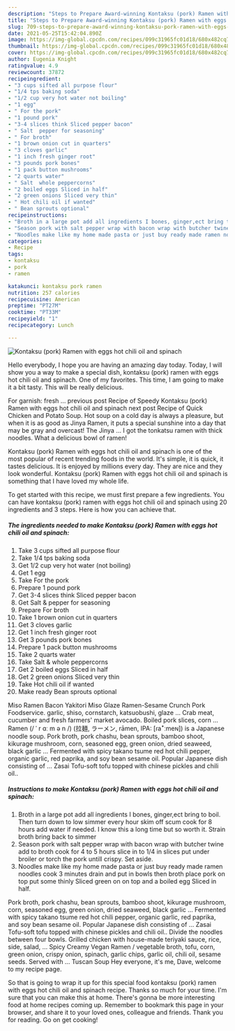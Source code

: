 ```yaml
---
description: "Steps to Prepare Award-winning Kontaksu (pork) Ramen with eggs hot chili oil and spinach"
title: "Steps to Prepare Award-winning Kontaksu (pork) Ramen with eggs hot chili oil and spinach"
slug: 709-steps-to-prepare-award-winning-kontaksu-pork-ramen-with-eggs-hot-chili-oil-and-spinach
date: 2021-05-25T15:42:04.890Z
image: https://img-global.cpcdn.com/recipes/099c31965fc01d18/680x482cq70/kontaksu-pork-ramen-with-eggs-hot-chili-oil-and-spinach-recipe-main-photo.jpg
thumbnail: https://img-global.cpcdn.com/recipes/099c31965fc01d18/680x482cq70/kontaksu-pork-ramen-with-eggs-hot-chili-oil-and-spinach-recipe-main-photo.jpg
cover: https://img-global.cpcdn.com/recipes/099c31965fc01d18/680x482cq70/kontaksu-pork-ramen-with-eggs-hot-chili-oil-and-spinach-recipe-main-photo.jpg
author: Eugenia Knight
ratingvalue: 4.9
reviewcount: 37872
recipeingredient:
- "3 cups sifted all purpose flour"
- "1/4 tps baking soda"
- "1/2 cup very hot water not boiling"
- "1 egg"
- " For the pork"
- "1 pound pork"
- "3-4 slices think Sliced pepper bacon"
- " Salt  pepper for seasoning"
- " For broth"
- "1 brown onion cut in quarters"
- "3 cloves garlic"
- "1 inch fresh ginger root"
- "3 pounds pork bones"
- "1 pack button mushrooms"
- "2 quarts water"
- " Salt  whole peppercorns"
- "2 boiled eggs Sliced in half"
- "2 green onions Sliced very thin"
- " Hot chili oil if wanted"
- " Bean sprouts optional"
recipeinstructions:
- "Broth in a large pot add all ingredients I bones, ginger,ect bring to boil. Then turn down to low simmer every hour skim off scum cook for 8 hours add water if needed. I know this a long time but so worth it. Strain broth bring back to simmer"
- "Season pork with salt pepper wrap with bacon wrap with butcher twine add to broth cook for 4 to 5 hours slice in to 1/4 in slices put under broiler or torch the pork untill crispy. Set aside."
- "Noodles make like my home made pasta or just buy ready made ramen noodles cook 3 minutes drain and put in bowls then broth place pork on top put some thinly Sliced green on on top and a boiled egg Sliced in half."
categories:
- Recipe
tags:
- kontaksu
- pork
- ramen

katakunci: kontaksu pork ramen 
nutrition: 257 calories
recipecuisine: American
preptime: "PT27M"
cooktime: "PT33M"
recipeyield: "1"
recipecategory: Lunch

---
```



![Kontaksu (pork) Ramen with eggs hot chili oil and spinach](https://img-global.cpcdn.com/recipes/099c31965fc01d18/680x482cq70/kontaksu-pork-ramen-with-eggs-hot-chili-oil-and-spinach-recipe-main-photo.jpg)

Hello everybody, I hope you are having an amazing day today. Today, I will show you a way to make a special dish, kontaksu (pork) ramen with eggs hot chili oil and spinach. One of my favorites. This time, I am going to make it a bit tasty. This will be really delicious.

For garnish: fresh … previous post Recipe of Speedy Kontaksu (pork) Ramen with eggs hot chili oil and spinach next post Recipe of Quick Chicken and Potato Soup. Hot soup on a cold day is always a pleasure, but when it is as good as Jinya Ramen, it puts a special sunshine into a day that may be gray and overcast! The Jinya … I got the tonkatsu ramen with thick noodles. What a delicious bowl of ramen!

Kontaksu (pork) Ramen with eggs hot chili oil and spinach is one of the most popular of recent trending foods in the world. It's simple, it is quick, it tastes delicious. It is enjoyed by millions every day. They are nice and they look wonderful. Kontaksu (pork) Ramen with eggs hot chili oil and spinach is something that I have loved my whole life.


To get started with this recipe, we must first prepare a few ingredients. You can have kontaksu (pork) ramen with eggs hot chili oil and spinach using 20 ingredients and 3 steps. Here is how you can achieve that.

<!--inarticleads1-->

##### The ingredients needed to make Kontaksu (pork) Ramen with eggs hot chili oil and spinach:

1. Take 3 cups sifted all purpose flour
1. Take 1/4 tps baking soda
1. Get 1/2 cup very hot water (not boiling)
1. Get 1 egg
1. Take  For the pork
1. Prepare 1 pound pork
1. Get 3-4 slices think Sliced pepper bacon
1. Get  Salt &amp; pepper for seasoning
1. Prepare  For broth
1. Take 1 brown onion cut in quarters
1. Get 3 cloves garlic
1. Get 1 inch fresh ginger root
1. Get 3 pounds pork bones
1. Prepare 1 pack button mushrooms
1. Take 2 quarts water
1. Take  Salt &amp; whole peppercorns
1. Get 2 boiled eggs Sliced in half
1. Get 2 green onions Sliced very thin
1. Take  Hot chili oil if wanted
1. Make ready  Bean sprouts optional


Miso Ramen Bacon Yakitori Miso Glaze Ramen-Sesame Crunch Pork Foodservice. garlic, shiso, cornstarch, katsuobushi, glaze … Crab meat, cucumber and fresh farmers&#39; market avocado. Boiled pork slices, corn … Ramen (/ ˈ r ɑː m ə n /) (拉麺, ラーメン, rāmen, IPA: [ɾaꜜːmeɴ]) is a Japanese noodle soup. Pork broth, pork chashu, bean sprouts, bamboo shoot, kikurage mushroom, corn, seasoned egg, green onion, dried seaweed, black garlic … Fermented with spicy takano tsume red hot chili pepper, organic garlic, red paprika, and soy bean sesame oil. Popular Japanese dish consisting of … Zasai Tofu-soft tofu topped with chinese pickles and chili oil.. 

<!--inarticleads2-->

##### Instructions to make Kontaksu (pork) Ramen with eggs hot chili oil and spinach:

1. Broth in a large pot add all ingredients I bones, ginger,ect bring to boil. Then turn down to low simmer every hour skim off scum cook for 8 hours add water if needed. I know this a long time but so worth it. Strain broth bring back to simmer
1. Season pork with salt pepper wrap with bacon wrap with butcher twine add to broth cook for 4 to 5 hours slice in to 1/4 in slices put under broiler or torch the pork untill crispy. Set aside.
1. Noodles make like my home made pasta or just buy ready made ramen noodles cook 3 minutes drain and put in bowls then broth place pork on top put some thinly Sliced green on on top and a boiled egg Sliced in half.


Pork broth, pork chashu, bean sprouts, bamboo shoot, kikurage mushroom, corn, seasoned egg, green onion, dried seaweed, black garlic … Fermented with spicy takano tsume red hot chili pepper, organic garlic, red paprika, and soy bean sesame oil. Popular Japanese dish consisting of … Zasai Tofu-soft tofu topped with chinese pickles and chili oil.. Divide the noodles between four bowls. Grilled chicken with house-made teriyaki sauce, rice, side, salad, … Spicy Creamy Vegan Ramen / vegetable broth, tofu, corn, green onion, crispy onion, spinach, garlic chips, garlic oil, chili oil, sesame seeds. Served with … Tuscan Soup Hey everyone, it&#39;s me, Dave, welcome to my recipe page. 

So that is going to wrap it up for this special food kontaksu (pork) ramen with eggs hot chili oil and spinach recipe. Thanks so much for your time. I'm sure that you can make this at home. There's gonna be more interesting food at home recipes coming up. Remember to bookmark this page in your browser, and share it to your loved ones, colleague and friends. Thank you for reading. Go on get cooking!
